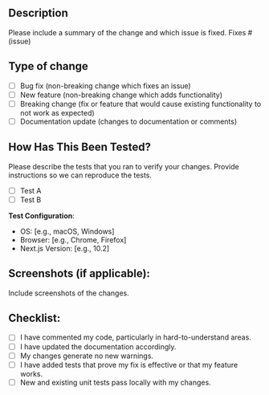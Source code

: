 ## Description
Please include a summary of the change and which issue is fixed.
Fixes # (issue)

## Type of change
- [ ] Bug fix (non-breaking change which fixes an issue)
- [ ] New feature (non-breaking change which adds functionality)
- [ ] Breaking change (fix or feature that would cause existing functionality to not work as expected)
- [ ] Documentation update (changes to documentation or comments)

## How Has This Been Tested?
Please describe the tests that you ran to verify your changes. Provide instructions so we can reproduce the tests.

- [ ] Test A
- [ ] Test B

**Test Configuration**:
- OS: [e.g., macOS, Windows]
- Browser: [e.g., Chrome, Firefox]
- Next.js Version: [e.g., 10.2]

## Screenshots (if applicable):
Include screenshots of the changes.

## Checklist:
- [ ] I have commented my code, particularly in hard-to-understand areas.
- [ ] I have updated the documentation accordingly.
- [ ] My changes generate no new warnings.
- [ ] I have added tests that prove my fix is effective or that my feature works.
- [ ] New and existing unit tests pass locally with my changes.
